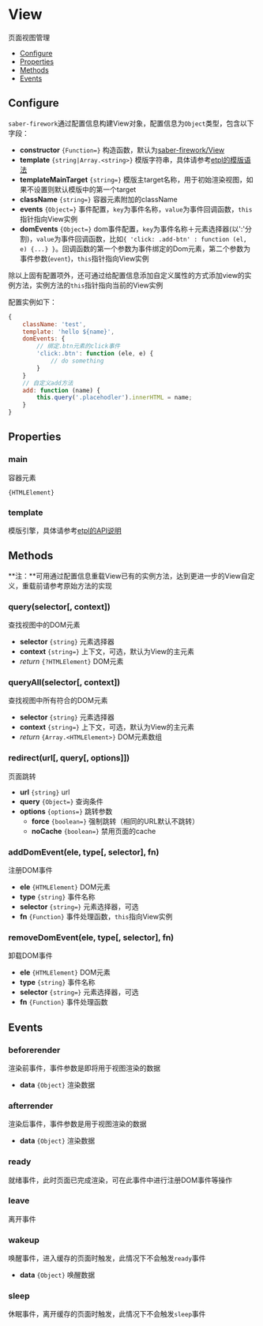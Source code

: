View
===

页面视图管理

* [Configure](#configure)
* [Properties](#properties)
* [Methods](#methods)
* [Events](#events)

## Configure

`saber-firework`通过配置信息构建View对象，配置信息为`Object`类型，包含以下字段：

* **constructor** `{Function=}` 构造函数，默认为[saber-firework/View](../src/View.js)
* **template** `{string|Array.<string>}` 模版字符串，具体请参考[etpl的模版语法](https://github.com/ecomfe/etpl/blob/master/doc/syntax.md)
* **templateMainTarget** `{string=}` 模版主target名称，用于初始渲染视图，如果不设置则默认模版中的第一个target
* **className** `{string=}` 容器元素附加的className
* **events** `{Object=}` 事件配置，`key`为事件名称，`value`为事件回调函数，`this`指针指向View实例
* **domEvents** `{Object=}` dom事件配置，`key`为事件名称＋元素选择器(以':'分割)，`value`为事件回调函数，比如`{ 'click: .add-btn' : function (el, e) {...} }`。回调函数的第一个参数为事件绑定的Dom元素，第二个参数为事件参数(`event`)，`this`指针指向View实例

除以上固有配置项外，还可通过给配置信息添加自定义属性的方式添加view的实例方法，实例方法的`this`指针指向当前的View实例

配置实例如下：

```js
{
    className: 'test',
    template: 'hello ${name}',
    domEvents: {
        // 绑定.btn元素的click事件
        'click:.btn': function (ele, e) {
            // do something
        }
    }
    // 自定义add方法
    add: function (name) {
        this.query('.placehodler').innerHTML = name;
    }
}
```

## Properties

### main

容器元素

`{HTMLElement}`

### template

模版引擎，具体请参考[etpl的API说明](https://github.com/ecomfe/etpl/blob/master/doc/api.md)

## Methods

**注：**可用通过配置信息重载View已有的实例方法，达到更进一步的View自定义，重载前请参考原始方法的实现

### query(selector[, context])

查找视图中的DOM元素

* **selector** `{string}` 元素选择器
* **context** `{string=}` 上下文，可选，默认为View的主元素
* _return_ `{?HTMLElement}` DOM元素

### queryAll(selector[, context])

查找视图中所有符合的DOM元素

* **selector** `{string}` 元素选择器
* **context** `{string=}` 上下文，可选，默认为View的主元素
* _return_ `{Array.<HTMLElement>}` DOM元素数组

### redirect(url[, query[, options]])

页面跳转

* **url** `{string}` url
* **query** `{Object=}` 查询条件
* **options** `{options=}` 跳转参数
    * **force** `{boolean=}` 强制跳转（相同的URL默认不跳转）
    * **noCache** `{boolean=}` 禁用页面的cache

### addDomEvent(ele, type[, selector], fn)

注册DOM事件

* **ele** `{HTMLElement}` DOM元素
* **type** `{string}` 事件名称
* **selector** `{string=}` 元素选择器，可选
* **fn** `{Function}` 事件处理函数，`this`指向View实例

### removeDomEvent(ele, type[, selector], fn)

卸载DOM事件

* **ele** `{HTMLElement}` DOM元素
* **type** `{string}` 事件名称
* **selector** `{string=}` 元素选择器，可选
* **fn** `{Function}` 事件处理函数

## Events

### beforerender

渲染前事件，事件参数是即将用于视图渲染的数据

* **data** `{Object}` 渲染数据

### afterrender

渲染后事件，事件参数是用于视图渲染的数据

* **data** `{Object}` 渲染数据

### ready

就绪事件，此时页面已完成渲染，可在此事件中进行注册DOM事件等操作

### leave

离开事件

### wakeup

唤醒事件，进入缓存的页面时触发，此情况下不会触发`ready`事件

* **data** `{Object}` 唤醒数据

### sleep 

休眠事件，离开缓存的页面时触发，此情况下不会触发`sleep`事件
